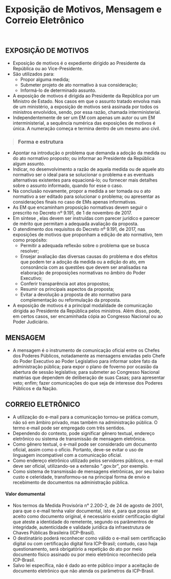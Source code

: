 # Exposição de Motivos, Mensagem e Correio Eletrônico

<br>

## EXPOSIÇÃO DE MOTIVOS
* Exposição de motivos é o expediente dirigido ao Presidente da República ou ao Vice-Presidente.
* São utilizados para:
  - Propor alguma medida;
  - Submeter projeto de ato normativo à sua consideração;
  - Informá-lo de determinado assunto.
* A exposição de motivos é dirigida ao Presidente da República por um Ministro de Estado. Nos casos em que o assunto tratado envolva mais de um ministério, a exposição de motivos será assinada por todos os ministros envolvidos, sendo, por essa razão, chamada interministerial.
* Independentemente de ser um EM com apenas um autor ou um EM interministerial, a sequência numérica das exposições de motivos é única. A numeração começa e termina dentro de um mesmo ano civil.

> ### Forma e estrutura
* Apontar na introdução o problema que demanda a adoção da medida ou do ato normativo proposto; ou informar ao Presidente da República algum assunto.
* Indicar, no desenvolvimento a razão de aquela medida ou de aquele ato normativo ser o ideal para se solucionar o problema e as eventuais alternativas existentes para equacioná-lo; ou fornecer mais detalhes sobre o assunto informado, quando for esse o caso.
* Na conclusão novamente, propor a medida a ser tomada ou o ato normativo a ser editado para solucionar o problema; ou apresentar as considerações finais no caso de EMs apenas informativas.
* As EM que encaminham proposição normativas devem seguir o prescrito no Decreto nº 9.191, de 1 de novembro de 2017.
* Em síntese , elas devem ser instruídas com parecer jurídico e parecer de mérito que permitam a adequada avaliação da proposta.
* O atendimento dos requisitos do Decreto nº 9.191, de 2017, nas exposições de motivos que proponham a edição de ato normativo, tem como propósito:
  - Permitir a adequada reflexão sobre o problema que se busca resolver;
  - Ensejar avaliação das diversas causas do problema e dos efeitos que podem ter a adoção da medida ou a edição do ato, em consonância com as questões que devem ser analisadas na elaboração de proposições normativas no âmbiro do Poder Executivo;
  - Conferir transparência aot atos propostos;
  - Resumir os principais aspectos da proposta;
  - Evitar a devolução a proposta de ato normativo para complementação ou reformulação da proposta.
* A exposição de motivos é a principal modalidade de comunicação dirigida ao Presidente da República pelos ministros. Além disso, pode, em certos casos, ser encaminhada cópia ao Congresso Nacional ou ao Poder Judiciário.

## MENSAGEM
* A mensagem é o instrumento de comunicação oficial entre os Chefes dos Poderes Públicos, notadamente as mensagens enviadas pelo Chefe do Poder Executivo ao Poder Legislativo para informar sobre fato da administração pública; para expor o plano de foverno por ocasião da abertura de sessão legislativa; para submeter ao Congresso Nacional matérias que dependem de deliberação de suas Casas; para apresentar veto; enfim; fazer comunicações do que seja de interesse dos Poderes Públicos e da Nação.

## CORREIO ELETRÔNICO
* A utilização do e-mail para a comunicação tornou-se prática comum, não só em âmbiro privado, mas também na administração pública. O termo e-mail pode ser empregado com três sentidos. 
* Dependendo do contexto, pode significar gênero textual, endereço eletrônico ou sistema de transmissão de mensagem eletrônica.
* Como gênero textual, o e-mail pode ser considerado um documento oficial, assim como o ofício. Portanto, deve-se evitar o uso de linguagem incompatível com a comunicação oficial.
* Como endereço eletrônico utilizado pelos servidores públicos, o e-mail deve ser oficial, utilizando-se a extensão ".gov.br", por exemplo.
* Como sistema de transmissão de mensagens eletrônicas, por seu baixo custo e celeridade, transformou-se na principal forma de envio e recebimento de documentos na administração pública.

#### Valor domumental
* Nos termos da Medida Provisória n° 2.200-2, de 24 de agosto de 2001, para que o e-mail tenha valor documental, isto é, para que possa ser aceito como documento original, é necessário existir certificação digital que ateste a identidade do remetente, segundo os parâmentros de integridade, autenticidade e validade jurídica da infraestrutura de Chaves Públicas Brasileira (ICP-Brasil).
* O destinatário poderá reconhecer como válido o e-mail sem certificação digital ou com certificação digital fora ICP-Brasil; contudo, caso haja questionamento, será obrigatório a repetição do ato por meio documento físico assinado ou por meio eletrônico reconhecido pela ICP-Brasil.
* Salvo lei específica, não é dado ao ente público impor a aceitação de documento eletrônico que não atenda os parâmetros da ICP-Brasil.